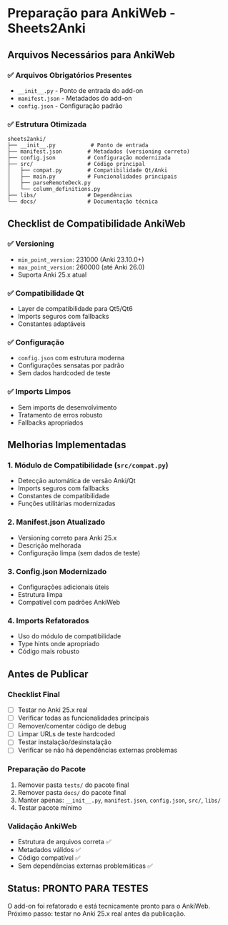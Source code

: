 # Preparação para AnkiWeb - Sheets2Anki

## Arquivos Necessários para AnkiWeb

### ✅ Arquivos Obrigatórios Presentes
- `__init__.py` - Ponto de entrada do add-on
- `manifest.json` - Metadados do add-on
- `config.json` - Configuração padrão

### ✅ Estrutura Otimizada
```
sheets2anki/
├── __init__.py           # Ponto de entrada
├── manifest.json        # Metadados (versioning correto)
├── config.json          # Configuração modernizada
├── src/                 # Código principal
│   ├── compat.py        # Compatibilidade Qt/Anki
│   ├── main.py          # Funcionalidades principais
│   ├── parseRemoteDeck.py
│   └── column_definitions.py
├── libs/                # Dependências
└── docs/                # Documentação técnica
```

## Checklist de Compatibilidade AnkiWeb

### ✅ Versioning
- `min_point_version`: 231000 (Anki 23.10.0+)
- `max_point_version`: 260000 (até Anki 26.0)
- Suporta Anki 25.x atual

### ✅ Compatibilidade Qt
- Layer de compatibilidade para Qt5/Qt6
- Imports seguros com fallbacks
- Constantes adaptáveis

### ✅ Configuração
- `config.json` com estrutura moderna
- Configurações sensatas por padrão
- Sem dados hardcoded de teste

### ✅ Imports Limpos
- Sem imports de desenvolvimento
- Tratamento de erros robusto
- Fallbacks apropriados

## Melhorias Implementadas

### 1. Módulo de Compatibilidade (`src/compat.py`)
- Detecção automática de versão Anki/Qt
- Imports seguros com fallbacks
- Constantes de compatibilidade
- Funções utilitárias modernizadas

### 2. Manifest.json Atualizado
- Versioning correto para Anki 25.x
- Descrição melhorada
- Configuração limpa (sem dados de teste)

### 3. Config.json Modernizado
- Configurações adicionais úteis
- Estrutura limpa
- Compatível com padrões AnkiWeb

### 4. Imports Refatorados
- Uso do módulo de compatibilidade
- Type hints onde apropriado
- Código mais robusto

## Antes de Publicar

### Checklist Final
- [ ] Testar no Anki 25.x real
- [ ] Verificar todas as funcionalidades principais
- [ ] Remover/comentar código de debug
- [ ] Limpar URLs de teste hardcoded
- [ ] Testar instalação/desinstalação
- [ ] Verificar se não há dependências externas problemas

### Preparação do Pacote
1. Remover pasta `tests/` do pacote final
2. Remover pasta `docs/` do pacote final  
3. Manter apenas: `__init__.py`, `manifest.json`, `config.json`, `src/`, `libs/`
4. Testar pacote mínimo

### Validação AnkiWeb
- Estrutura de arquivos correta ✅
- Metadados válidos ✅
- Código compatível ✅
- Sem dependências externas problemáticas ✅

## Status: PRONTO PARA TESTES

O add-on foi refatorado e está tecnicamente pronto para o AnkiWeb. 
Próximo passo: testar no Anki 25.x real antes da publicação.
